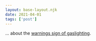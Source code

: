 ```yaml
---
layout: base-layout.njk
date: 2021-04-01
tags: ['post']
---
```


... about the [warnings sign of gaslighting](https://www.psychologytoday.com/us/blog/here-there-and-everywhere/201701/11-warning-signs-gaslighting).
